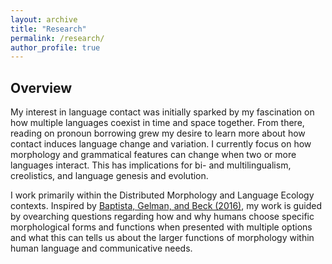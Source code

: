 ```yaml
---
layout: archive
title: "Research"
permalink: /research/
author_profile: true
---
```

## Overview ## 
My interest in language contact was initially sparked by my fascination on how multiple languages coexist in time and space together. From there, reading on pronoun borrowing grew my desire to learn more about how contact induces language change and variation. I currently focus on how morphology and grammatical features can change when two or more languages interact. This has implications for bi- and multilingualism, creolistics, and language genesis and evolution. 

I work primarily within the Distributed Morphology and Language Ecology contexts. Inspired by [Baptista, Gelman, and Beck (2016)](https://journals.sagepub.com/doi/abs/10.1177/1367006914552459?journalCode=ijba), my work is guided by ovearching questions regarding how and why humans choose specific morphological forms and functions when presented with multiple options and what this can tells us about the larger functions of morphology within human language and communicative needs.
